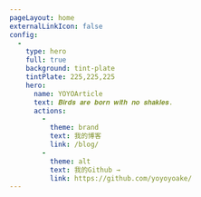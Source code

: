 ```yaml
---
pageLayout: home
externalLinkIcon: false
config:
  -
    type: hero
    full: true
    background: tint-plate
    tintPlate: 225,225,225
    hero:
      name: YOYOArticle
      text: 𝑩𝒊𝒓𝒅𝒔 𝒂𝒓𝒆 𝒃𝒐𝒓𝒏 𝒘𝒊𝒕𝒉 𝒏𝒐 𝒔𝒉𝒂𝒌𝒍𝒆𝒔.
      actions:
        -
          theme: brand
          text: 我的博客
          link: /blog/
        -
          theme: alt
          text: 我的Github →
          link: https://github.com/yoyoyoake/
---
```

